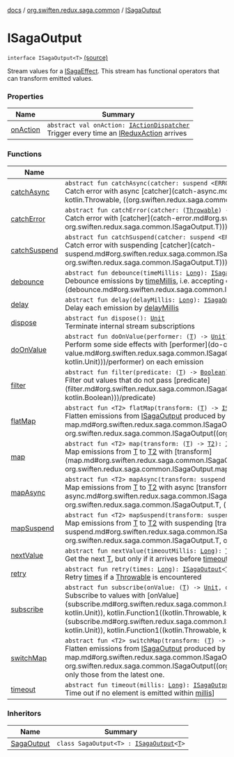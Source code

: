 [docs](../../index.md) / [org.swiften.redux.saga.common](../index.md) / [ISagaOutput](./index.md)

# ISagaOutput

`interface ISagaOutput<T>` [(source)](https://github.com/protoman92/KotlinRedux/tree/master/common/common-saga/src/main/kotlin/org/swiften/redux/saga/common/CommonSaga.kt#L38)

Stream values for a [ISagaEffect](../-i-saga-effect.md). This stream has functional operators that can transform
emitted values.

### Properties

| Name | Summary |
|---|---|
| [onAction](on-action.md) | `abstract val onAction: `[`IActionDispatcher`](../../org.swiften.redux.core/-i-action-dispatcher.md)<br>Trigger every time an [IReduxAction](../../org.swiften.redux.core/-i-redux-action.md) arrives |

### Functions

| Name | Summary |
|---|---|
| [catchAsync](catch-async.md) | `abstract fun catchAsync(catcher: suspend <ERROR CLASS>.(`[`Throwable`](https://kotlinlang.org/api/latest/jvm/stdlib/kotlin/-throwable/index.html)`) -> <ERROR CLASS><`[`T`](index.md#T)`>): `[`ISagaOutput`](./index.md)`<`[`T`](index.md#T)`>`<br>Catch error with async [catcher](catch-async.md#org.swiften.redux.saga.common.ISagaOutput$catchAsync(kotlin.SuspendFunction2((, kotlin.Throwable, ((org.swiften.redux.saga.common.ISagaOutput.T)))))/catcher) |
| [catchError](catch-error.md) | `abstract fun catchError(catcher: (`[`Throwable`](https://kotlinlang.org/api/latest/jvm/stdlib/kotlin/-throwable/index.html)`) -> `[`T`](index.md#T)`): `[`ISagaOutput`](./index.md)`<`[`T`](index.md#T)`>`<br>Catch error with [catcher](catch-error.md#org.swiften.redux.saga.common.ISagaOutput$catchError(kotlin.Function1((kotlin.Throwable, org.swiften.redux.saga.common.ISagaOutput.T)))/catcher) |
| [catchSuspend](catch-suspend.md) | `abstract fun catchSuspend(catcher: suspend <ERROR CLASS>.(`[`Throwable`](https://kotlinlang.org/api/latest/jvm/stdlib/kotlin/-throwable/index.html)`) -> `[`T`](index.md#T)`): `[`ISagaOutput`](./index.md)`<`[`T`](index.md#T)`>`<br>Catch error with suspending [catcher](catch-suspend.md#org.swiften.redux.saga.common.ISagaOutput$catchSuspend(kotlin.SuspendFunction2((, kotlin.Throwable, org.swiften.redux.saga.common.ISagaOutput.T)))/catcher) |
| [debounce](debounce.md) | `abstract fun debounce(timeMillis: `[`Long`](https://kotlinlang.org/api/latest/jvm/stdlib/kotlin/-long/index.html)`): `[`ISagaOutput`](./index.md)`<`[`T`](index.md#T)`>`<br>Debounce emissions by [timeMillis](debounce.md#org.swiften.redux.saga.common.ISagaOutput$debounce(kotlin.Long)/timeMillis), i.e. accepting only values that are [timeMillis](debounce.md#org.swiften.redux.saga.common.ISagaOutput$debounce(kotlin.Long)/timeMillis) away from their immediate predecessors. |
| [delay](delay.md) | `abstract fun delay(delayMillis: `[`Long`](https://kotlinlang.org/api/latest/jvm/stdlib/kotlin/-long/index.html)`): `[`ISagaOutput`](./index.md)`<`[`T`](index.md#T)`>`<br>Delay each emission by [delayMillis](delay.md#org.swiften.redux.saga.common.ISagaOutput$delay(kotlin.Long)/delayMillis) |
| [dispose](dispose.md) | `abstract fun dispose(): `[`Unit`](https://kotlinlang.org/api/latest/jvm/stdlib/kotlin/-unit/index.html)<br>Terminate internal stream subscriptions |
| [doOnValue](do-on-value.md) | `abstract fun doOnValue(performer: (`[`T`](index.md#T)`) -> `[`Unit`](https://kotlinlang.org/api/latest/jvm/stdlib/kotlin/-unit/index.html)`): `[`ISagaOutput`](./index.md)`<`[`T`](index.md#T)`>`<br>Perform some side effects with [performer](do-on-value.md#org.swiften.redux.saga.common.ISagaOutput$doOnValue(kotlin.Function1((org.swiften.redux.saga.common.ISagaOutput.T, kotlin.Unit)))/performer) on each emission |
| [filter](filter.md) | `abstract fun filter(predicate: (`[`T`](index.md#T)`) -> `[`Boolean`](https://kotlinlang.org/api/latest/jvm/stdlib/kotlin/-boolean/index.html)`): `[`ISagaOutput`](./index.md)`<`[`T`](index.md#T)`>`<br>Filter out values that do not pass [predicate](filter.md#org.swiften.redux.saga.common.ISagaOutput$filter(kotlin.Function1((org.swiften.redux.saga.common.ISagaOutput.T, kotlin.Boolean)))/predicate) |
| [flatMap](flat-map.md) | `abstract fun <T2> flatMap(transform: (`[`T`](index.md#T)`) -> `[`ISagaOutput`](./index.md)`<`[`T2`](flat-map.md#T2)`>): `[`ISagaOutput`](./index.md)`<`[`T2`](flat-map.md#T2)`>`<br>Flatten emissions from [ISagaOutput](./index.md) produced by [transform](flat-map.md#org.swiften.redux.saga.common.ISagaOutput$flatMap(kotlin.Function1((org.swiften.redux.saga.common.ISagaOutput.T, org.swiften.redux.saga.common.ISagaOutput((org.swiften.redux.saga.common.ISagaOutput.flatMap.T2)))))/transform) |
| [map](map.md) | `abstract fun <T2> map(transform: (`[`T`](index.md#T)`) -> `[`T2`](map.md#T2)`): `[`ISagaOutput`](./index.md)`<`[`T2`](map.md#T2)`>`<br>Map emissions from [T](index.md#T) to [T2](map.md#T2) with [transform](map.md#org.swiften.redux.saga.common.ISagaOutput$map(kotlin.Function1((org.swiften.redux.saga.common.ISagaOutput.T, org.swiften.redux.saga.common.ISagaOutput.map.T2)))/transform) |
| [mapAsync](map-async.md) | `abstract fun <T2> mapAsync(transform: suspend <ERROR CLASS>.(`[`T`](index.md#T)`) -> <ERROR CLASS><`[`T2`](map-async.md#T2)`>): `[`ISagaOutput`](./index.md)`<`[`T2`](map-async.md#T2)`>`<br>Map emissions from [T](index.md#T) to [T2](map-async.md#T2) with async [transform](map-async.md#org.swiften.redux.saga.common.ISagaOutput$mapAsync(kotlin.SuspendFunction2((, org.swiften.redux.saga.common.ISagaOutput.T, ((org.swiften.redux.saga.common.ISagaOutput.mapAsync.T2)))))/transform) |
| [mapSuspend](map-suspend.md) | `abstract fun <T2> mapSuspend(transform: suspend <ERROR CLASS>.(`[`T`](index.md#T)`) -> `[`T2`](map-suspend.md#T2)`): `[`ISagaOutput`](./index.md)`<`[`T2`](map-suspend.md#T2)`>`<br>Map emissions from [T](index.md#T) to [T2](map-suspend.md#T2) with suspending [transform](map-suspend.md#org.swiften.redux.saga.common.ISagaOutput$mapSuspend(kotlin.SuspendFunction2((, org.swiften.redux.saga.common.ISagaOutput.T, org.swiften.redux.saga.common.ISagaOutput.mapSuspend.T2)))/transform) |
| [nextValue](next-value.md) | `abstract fun nextValue(timeoutMillis: `[`Long`](https://kotlinlang.org/api/latest/jvm/stdlib/kotlin/-long/index.html)`): `[`T`](index.md#T)`?`<br>Get the next [T](index.md#T), but only if it arrives before [timeoutMillis](next-value.md#org.swiften.redux.saga.common.ISagaOutput$nextValue(kotlin.Long)/timeoutMillis) |
| [retry](retry.md) | `abstract fun retry(times: `[`Long`](https://kotlinlang.org/api/latest/jvm/stdlib/kotlin/-long/index.html)`): `[`ISagaOutput`](./index.md)`<`[`T`](index.md#T)`>`<br>Retry [times](retry.md#org.swiften.redux.saga.common.ISagaOutput$retry(kotlin.Long)/times) if a [Throwable](https://kotlinlang.org/api/latest/jvm/stdlib/kotlin/-throwable/index.html) is encountered |
| [subscribe](subscribe.md) | `abstract fun subscribe(onValue: (`[`T`](index.md#T)`) -> `[`Unit`](https://kotlinlang.org/api/latest/jvm/stdlib/kotlin/-unit/index.html)`, onError: (`[`Throwable`](https://kotlinlang.org/api/latest/jvm/stdlib/kotlin/-throwable/index.html)`) -> `[`Unit`](https://kotlinlang.org/api/latest/jvm/stdlib/kotlin/-unit/index.html)` = { }): `[`Unit`](https://kotlinlang.org/api/latest/jvm/stdlib/kotlin/-unit/index.html)<br>Subscribe to values with [onValue](subscribe.md#org.swiften.redux.saga.common.ISagaOutput$subscribe(kotlin.Function1((org.swiften.redux.saga.common.ISagaOutput.T, kotlin.Unit)), kotlin.Function1((kotlin.Throwable, kotlin.Unit)))/onValue), and error with [onError](subscribe.md#org.swiften.redux.saga.common.ISagaOutput$subscribe(kotlin.Function1((org.swiften.redux.saga.common.ISagaOutput.T, kotlin.Unit)), kotlin.Function1((kotlin.Throwable, kotlin.Unit)))/onError) |
| [switchMap](switch-map.md) | `abstract fun <T2> switchMap(transform: (`[`T`](index.md#T)`) -> `[`ISagaOutput`](./index.md)`<`[`T2`](switch-map.md#T2)`>): `[`ISagaOutput`](./index.md)`<`[`T2`](switch-map.md#T2)`>`<br>Flatten emissions from [ISagaOutput](./index.md) produced by [transform](switch-map.md#org.swiften.redux.saga.common.ISagaOutput$switchMap(kotlin.Function1((org.swiften.redux.saga.common.ISagaOutput.T, org.swiften.redux.saga.common.ISagaOutput((org.swiften.redux.saga.common.ISagaOutput.switchMap.T2)))))/transform), but accept only those from the latest one. |
| [timeout](timeout.md) | `abstract fun timeout(millis: `[`Long`](https://kotlinlang.org/api/latest/jvm/stdlib/kotlin/-long/index.html)`): `[`ISagaOutput`](./index.md)`<`[`T`](index.md#T)`>`<br>Time out if no element is emitted within [millis](timeout.md#org.swiften.redux.saga.common.ISagaOutput$timeout(kotlin.Long)/millis)] |

### Inheritors

| Name | Summary |
|---|---|
| [SagaOutput](../../org.swiften.redux.saga.rx/-saga-output/index.md) | `class SagaOutput<T> : `[`ISagaOutput`](./index.md)`<`[`T`](../../org.swiften.redux.saga.rx/-saga-output/index.md#T)`>` |
